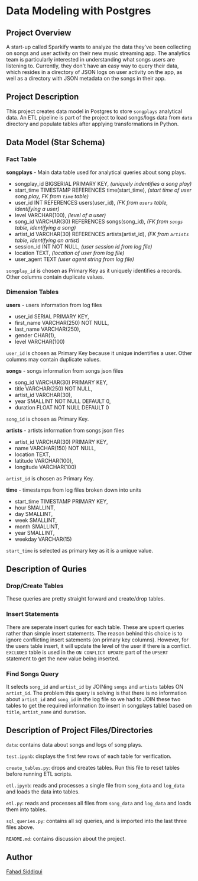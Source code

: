# Data Modeling with Postgres

## Project Overview

A start-up called Sparkify wants to analyze the data they've been
collecting on songs and user activity on their new
music streaming app. The analytics team is particularly interested in understanding what songs users are listening to.
Currently, they don't have an easy way to query their data, which resides in a directory of JSON logs on user activity on the app, as well as a directory with JSON metadata on the songs in their app.

## Project Description

This project creates data model in Postgres to store `songplays` analytical data. An ETL pipeline is part of the project
to load songs/logs data from `data` directory and populate tables after applying transformations in Python.

## Data Model (Star Schema)

### Fact Table

**songplays** - Main data table used for analytical queries about song plays.

- songplay_id BIGSERIAL PRIMARY KEY,  _(uniquely indentifies a song play)_
- start_time TIMESTAMP REFERENCES time(start_time),  _(start time of user song play, FK from `time` table)_
- user_id INT REFERENCES users(user_id),  _(FK from `users` table, identifying a user)_
- level VARCHAR(100),   _(level of a user)_
- song_id VARCHAR(30) REFERENCES songs(song_id),  _(FK from `songs` table, identifying a song)_
- artist_id VARCHAR(30) REFERENCES artists(artist_id),  _(FK from `artists` table, identifying an artist)_
- session_id INT NOT NULL,  _(user session id from log file)_
- location TEXT,  _(location of user from log file)_
- user_agent TEXT  _(user agent string from log file)_

`songplay_id` is chosen as Primary Key as it uniquely identifies a records. Other columns contain duplicate values.

### Dimension Tables

**users**  - users information from log files

- user_id SERIAL PRIMARY KEY,
- first_name VARCHAR(250) NOT NULL,
- last_name VARCHAR(250),
- gender CHAR(1),
- level VARCHAR(100)

`user_id` is chosen as Primary Key because it unique indentifies a user. Other columns may contain duplicate values.

**songs**  - songs information from songs json files

- song_id VARCHAR(30) PRIMARY KEY,
- title VARCHAR(250) NOT NULL,
- artist_id VARCHAR(30),
- year SMALLINT NOT NULL DEFAULT 0,
- duration FLOAT NOT NULL DEFAULT 0

`song_id` is chosen as Primary Key.

**artists**  - artists information from songs json files

- artist_id VARCHAR(30) PRIMARY KEY,
- name VARCHAR(150) NOT NULL,
- location TEXT,
- latitude VARCHAR(100),
- longitude VARCHAR(100)

`artist_id` is chosen as Primary Key.

**time**  - timestamps from log files broken down into units

- start_time TIMESTAMP PRIMARY KEY,
- hour SMALLINT,
- day SMALLINT,
- week SMALLINT,
- month SMALLINT,
- year SMALLINT,
- weekday VARCHAR(15)

`start_time` is selected as primary key as it is a unique value.

## Description of Quries

### Drop/Create Tables

These queries are pretty straight forward and create/drop tables.

### Insert Statements

There are seperate insert quries for each table. These are upsert queries rather than simple insert statements. The
reason behind this choice is to ignore conflicting insert satements (on primary key columns). However, for the users
table insert, it will update the level of the user if there is a conflict. `EXCLUDED` table is used in
the `ON CONFLICT UPDATE` part of the `UPSERT` statement to get the new value being inserted.

### Find Songs Query

It selects `song_id` and `artist_id` by JOINing `songs` and `artists` tables ON `artist_id`. The problem this query is
solving is that there is no information about `artist_id` and `song_id` in the log file so we had to JOIN these two
tables to get the required information (to insert in songplays table) based on `title`, `artist_name` and `duration`.

## Description of Project Files/Directories

`data`: contains data about songs and logs of song plays.

`test.ipynb`: displays the first few rows of each table for verification.

`create_tables.py`: drops and creates tables. Run this file to reset tables before running ETL scripts.

`etl.ipynb`: reads and processes a single file from `song_data` and `log_data` and loads the data into tables.

`etl.py`: reads and processes all files from `song_data` and `log_data` and loads them into tables.

`sql_queries.py`: contains all sql queries, and is imported into the last three files above.

`README.md`: contains discussion about the project.

## Author

[Fahad Siddiqui](https://github.com/fahadsiddiqui)
